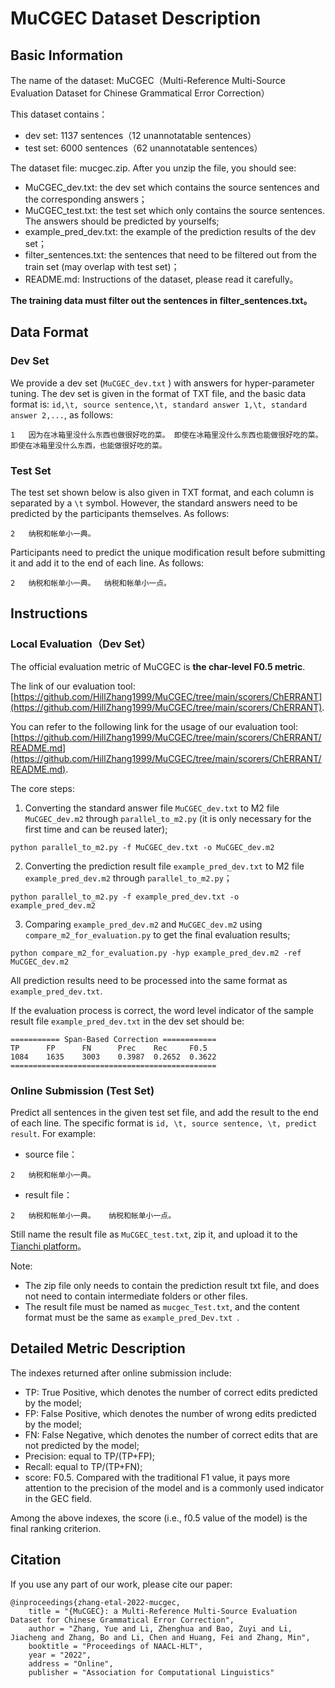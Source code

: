 # MuCGEC Dataset Description
## Basic Information
The name of the dataset: MuCGEC（Multi-Reference Multi-Source Evaluation Dataset for Chinese Grammatical Error Correction）

This dataset contains：
+ dev set: 1137 sentences（12 unannotatable sentences）
+ test set: 6000 sentences（62 unannotatable sentences）

The dataset file: mucgec.zip. After you unzip the file, you should see:

+ MuCGEC_dev.txt: the dev set which contains the source sentences and the corresponding answers；
+ MuCGEC_test.txt: the test set which only contains the source sentences. The answers should be predicted by yourselfs;
+ example_pred_dev.txt: the example of the prediction results of the dev set；
+ filter_sentences.txt: the sentences that need to be filtered out from the train set (may overlap with test set)；
+ README.md: Instructions of the dataset, please read it carefully。

**The training data must filter out the sentences in filter_sentences.txt。**

## Data Format
### Dev Set

We provide a dev set (`MuCGEC_dev.txt` ) with answers for hyper-parameter tuning. The dev set is given in the format of TXT file, and the basic data format is: `id,\t, source sentence,\t, standard answer 1,\t, standard answer 2,...`, as follows:
```
1	因为在冰箱里没什么东西也做很好吃的菜。	即使在冰箱里没什么东西也能做很好吃的菜。	即使在冰箱里没什么东西，也能做很好吃的菜。
```

### Test Set
The test set shown below is also given in TXT format, and each column is separated by a `\t` symbol. However, the standard answers need to be predicted by the participants themselves. As follows:
```
2	纳税和帐单小一典。
```

Participants need to predict the unique modification result before submitting it and add it to the end of each line. As follows:
```
2	纳税和帐单小一典。  纳税和帐单小一点。
```

## Instructions
### Local Evaluation（Dev Set）

The official evaluation metric of MuCGEC is **the char-level F0.5 metric**.

The link of our evaluation tool: [https://github.com/HillZhang1999/MuCGEC/tree/main/scorers/ChERRANT](https://github.com/HillZhang1999/MuCGEC/tree/main/scorers/ChERRANT).

You can refer to the following link for the usage of our evaluation tool: [https://github.com/HillZhang1999/MuCGEC/tree/main/scorers/ChERRANT/README.md](https://github.com/HillZhang1999/MuCGEC/tree/main/scorers/ChERRANT/README.md).

The core steps:

1. Converting the standard answer file `MuCGEC_dev.txt` to M2 file `MuCGEC_dev.m2` through `parallel_to_m2.py` (it is only necessary for the first time and can be reused later);

```
python parallel_to_m2.py -f MuCGEC_dev.txt -o MuCGEC_dev.m2
```

2. Converting the prediction result file `example_pred_dev.txt` to M2 file `example_pred_dev.m2`  through `parallel_to_m2.py`；

```
python parallel_to_m2.py -f example_pred_dev.txt -o example_pred_dev.m2
```

3. Comparing `example_pred_dev.m2` and `MuCGEC_dev.m2` using `compare_m2_for_evaluation.py` to get the final evaluation results;
```
python compare_m2_for_evaluation.py -hyp example_pred_dev.m2 -ref MuCGEC_dev.m2
```

All prediction results need to be processed into the same format as `example_pred_dev.txt`.

If the evaluation process is correct, the word level indicator of the sample result file `example_pred_dev.txt` in the dev set should be:

```
=========== Span-Based Correction ============
TP      FP      FN      Prec    Rec     F0.5
1084    1635    3003    0.3987  0.2652  0.3622
==============================================
```

### Online Submission (Test Set)

Predict all sentences in the given test set file, and add the result to the end of each line. The specific format is `id, \t, source sentence, \t, predict result`. For example:

+ source file：
```
2	纳税和帐单小一典。
```

+ result file：
```
2	纳税和帐单小一典。	纳税和帐单小一点。
```

Still name the result file as  `MuCGEC_test.txt`, zip it, and upload it to the [Tianchi platform](https://tianchi.aliyun.com/dataset/dataDetail?dataId=131328)。

Note:
+ The zip file only needs to contain the prediction result txt file, and does not need to contain intermediate folders or other files.
+ The result file must be named as `mucgec_Test.txt`, and the content format must be the same as `example_pred_Dev.txt `.

## Detailed Metric Description

The indexes returned after online submission include:

+ TP: True Positive, which denotes the number of correct edits predicted by the model;
+ FP: False Positive, which denotes the number of wrong edits predicted by the model;
+ FN: False Negative, which denotes the number of correct edits that are not predicted by the model;
+ Precision: equal to TP/(TP+FP);
+ Recall: equal to TP/(TP+FN);
+ score: F0.5. Compared with the traditional F1 value, it pays more attention to the precision of the model and is a commonly used indicator in the GEC field.

Among the above indexes, the score (i.e., f0.5 value of the model) is the final ranking criterion.


## Citation

If you use any part of our work, please cite our paper:
```
@inproceedings{zhang-etal-2022-mucgec,
    title = "{MuCGEC}: a Multi-Reference Multi-Source Evaluation Dataset for Chinese Grammatical Error Correction",
    author = "Zhang, Yue and Li, Zhenghua and Bao, Zuyi and Li, Jiacheng and Zhang, Bo and Li, Chen and Huang, Fei and Zhang, Min",
    booktitle = "Proceedings of NAACL-HLT",
    year = "2022",
    address = "Online",
    publisher = "Association for Computational Linguistics"
```
